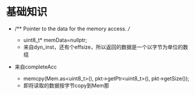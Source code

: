 # 基础知识

* /** Pointer to the data for the memory access. */*

  * uint8_t*  memData=nullptr;
  * 来自dyn_inst，还有个effsize，所以返回的数据是一个以字节为单位的数组
* 来自completeAcc

  * memcpy(Mem.as<uint8_t>(), pkt->getPtr<uint8_t>(), pkt->getSize());
  * 即将读取的数据按字节copy到Mem那
